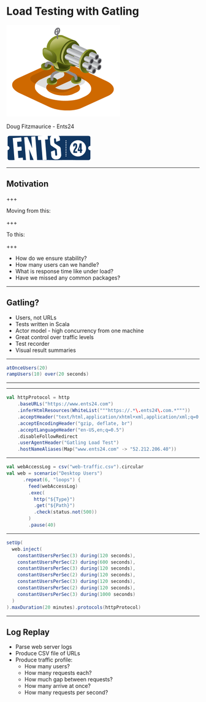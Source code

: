 # Load Testing with Gatling
![Gatling Logo](img/gatling-logo.png)

Doug Fitzmaurice - Ents24

![Ents24 Logo](img/ents24-logo.png)

---

## Motivation

+++

Moving from this:

+++

To this:

+++

* How do we ensure stability?
* How many users can we handle?
* What is response time like under load?
* Have we missed any common packages?

---

## Gatling?

* Users, not URLs
* Tests written in Scala
* Actor model - high concurrency from one machine
* Great control over traffic levels
* Test recorder
* Visual result summaries

---

```scala
atOnceUsers(20)
rampUsers(10) over(20 seconds)
```

---


---

```scala
val httpProtocol = http
    .baseURLs("https://www.ents24.com")
    .inferHtmlResources(WhiteList("""https://.*\.ents24\.com.*"""))
    .acceptHeader("text/html,application/xhtml+xml,application/xml;q=0.9,*/*;q=0.8")
    .acceptEncodingHeader("gzip, deflate, br")
    .acceptLanguageHeader("en-US,en;q=0.5")
    .disableFollowRedirect
    .userAgentHeader("Gatling Load Test")
    .hostNameAliases(Map("www.ents24.com" -> "52.212.206.40"))
```

---

```scala
val webAccessLog = csv("web-traffic.csv").circular
val web = scenario("Desktop Users")
      .repeat(6, "loops") {
        feed(webAccessLog)
        .exec(
          http("${Type}")
          .get("${Path}")
          .check(status.not(500))
        )
        .pause(40)
```

---

```scala
setUp(
  web.inject(
    constantUsersPerSec(3) during(120 seconds),
    constantUsersPerSec(2) during(600 seconds),
    constantUsersPerSec(3) during(120 seconds),
    constantUsersPerSec(2) during(120 seconds),
    constantUsersPerSec(3) during(120 seconds),
    constantUsersPerSec(2) during(120 seconds),
    constantUsersPerSec(3) during(1000 seconds)
  )
).maxDuration(20 minutes).protocols(httpProtocol)
```
---

## Log Replay

* Parse web server logs
* Produce CSV file of URLs
* Produce traffic profile:
    * How many users?
    * How many requests each?
    * How much gap between requests? 
    * How many arrive at once?
    * How many requests per second?
